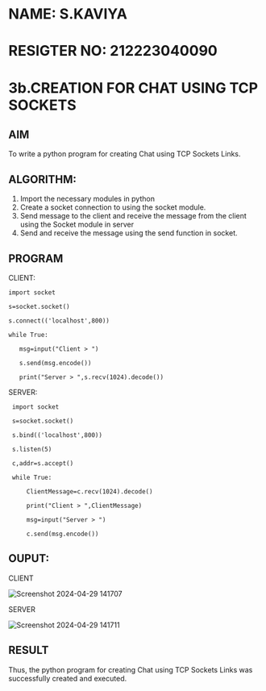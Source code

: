 # NAME: S.KAVIYA
# RESIGTER NO: 212223040090
# 3b.CREATION FOR CHAT USING TCP SOCKETS
## AIM
To write a python program for creating Chat using TCP Sockets Links.
## ALGORITHM:
1. Import the necessary modules in python
2. Create a socket connection to using the socket module.
3. Send message to the client and receive the message from the client using the Socket module in
 server
4. Send and receive the message using the send function in socket.
## PROGRAM

CLIENT:

    import socket
    
    s=socket.socket()
    
    s.connect(('localhost',800))
    
    while True:
    
       msg=input("Client > ")
       
       s.send(msg.encode())
       
       print("Server > ",s.recv(1024).decode())


SERVER:

     import socket
     
     s=socket.socket()
     
     s.bind(('localhost',800))
     
     s.listen(5)
     
     c,addr=s.accept()
     
     while True:
     
         ClientMessage=c.recv(1024).decode()
         
         print("Client > ",ClientMessage)
         
         msg=input("Server > ")
         
         c.send(msg.encode()) 
         


## OUPUT:

CLIENT

![Screenshot 2024-04-29 141707](https://github.com/KAVIYASHANMUGAM19/3b_CHAT_USING_TCP_SOCKETS/assets/155141139/7e6de406-3f57-4a06-89d4-e2f2925d143e)


SERVER

![Screenshot 2024-04-29 141711](https://github.com/KAVIYASHANMUGAM19/3b_CHAT_USING_TCP_SOCKETS/assets/155141139/54b8dad1-9bd3-49ca-b6b5-1f3cc1192f07)


## RESULT
Thus, the python program for creating Chat using TCP Sockets Links was successfully 
created and executed.
